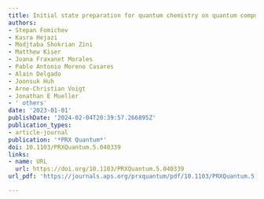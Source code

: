 ```yaml
---
title: Initial state preparation for quantum chemistry on quantum computers
authors:
- Stepan Fomichev
- Kasra Hejazi
- Modjtaba Shokrian Zini
- Matthew Kiser
- Joana Fraxanet Morales
- Pablo Antonio Moreno Casares
- Alain Delgado
- Joonsuk Huh
- Arne-Christian Voigt
- Jonathan E Mueller
- ' others'
date: '2023-01-01'
publishDate: '2024-02-04T20:39:57.266895Z'
publication_types:
- article-journal
publication: '*PRX Quantum*'
doi: 10.1103/PRXQuantum.5.040339
links:
- name: URL
  url: https://doi.org/10.1103/PRXQuantum.5.040339
url_pdf: 'https://journals.aps.org/prxquantum/pdf/10.1103/PRXQuantum.5.040339'

---
```

